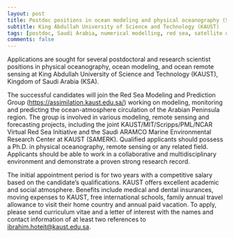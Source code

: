 ```yaml
---
layout: post
title: Postdoc positions in ocean modeling and physical oceanography (Saudi Arabia)
subtitle: King Abdullah University of Science and Technology (KAUST)
tags: [postdoc, Saudi Arabia, numerical modelling, red sea, satellite observations]
comments: false
---
```

Applications are sought for several postdoctoral and research scientist positions in physical oceanography, ocean modeling, and ocean remote sensing at King Abdullah University of Science and Technology (KAUST), Kingdom of Saudi Arabia (KSA).  

  

The successful candidates will join the Red Sea Modeling and Prediction Group (https://assimilation.kaust.edu.sa/) working on modeling, monitoring and predicting the ocean-atmosphere circulation of the Arabian Peninsula region. The group is involved in various modeling, remote sensing and forecasting projects, including the joint KAUST/MIT/Scripps/PML/NCAR Virtual Red Sea Initiative and the Saudi ARAMCO Marine Environmental Research Center at KAUST (SAMERK). Qualified applicants should possess a Ph.D. in physical oceanography, remote sensing or any related field. Applicants should be able to work in a collaborative and multidisciplinary environment and demonstrate a proven strong research record.  

 

The initial appointment period is for two years with a competitive salary based on the candidate’s qualifications. KAUST offers excellent academic and social atmosphere. Benefits include medical and dental insurances, moving expenses to KAUST, free international schools, family annual travel allowance to visit their home country and annual paid vacation. To apply, please send curriculum vitae and a letter of interest with the names and contact information of at least two references to ibrahim.hoteit@kaust.edu.sa. 

